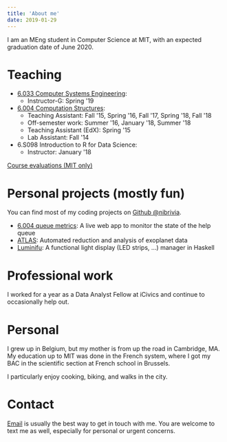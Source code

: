 ```yaml
---
title: 'About me'
date: 2019-01-29
---
```



I am an MEng student in Computer Science at MIT, with an expected graduation date of June 2020.

# Teaching

- [6.033 Computer Systems Engineering](http://web.mit.edu/6033/www/):
  - Instructor-G: Spring '19
- [6.004 Computation Structures](https://6004.mit.edu):
  - Teaching Assistant: Fall '15, Spring '16, Fall '17, Spring '18, Fall '18
  - Off-semester work: Summer '16, January '18, Summer '18
  - Teaching Assistant (EdX): Spring '15
  - Lab Assistant: Fall '14
- 6.S098 Introduction to R for Data Science:
  - Instructor: January '18

[Course evaluations (MIT only)](https://edu-apps.mit.edu/ose-rpt/subjectEvaluationSearch.htm?termId=&departmentId=&subjectCode=&instructorName=brode-roger&search=Search)

# Personal projects (mostly fun)

You can find most of my coding projects on [Github @nibrivia](github.com/nibrivia/).

- [6.004 queue metrics](https://github.com/nibrivia/helpq-metrics): A live web app to monitor the state of the help queue
- [ATLAS](https://github.com/nibrivia/atlas): Automated reduction and analysis of exoplanet data
- [Luminifu](https://github.com/nibrivia/luminifu): A functional light display (LED strips, ...) manager in Haskell

# Professional work

I worked for a year as a Data Analyst Fellow at iCivics and continue to occasionally help out.

# Personal

I grew up in Belgium, but my mother is from up the road in Cambridge, MA. My education up to MIT was done in the French system, where I got my BAC in the scientific section at French school in Brussels.

I particularly enjoy cooking, biking, and walks in the city.

# Contact

[Email](mailto:nibr@mit.edu) is usually the best way to get in touch with me. You are welcome to text me as well, especially for personal or urgent concerns.
